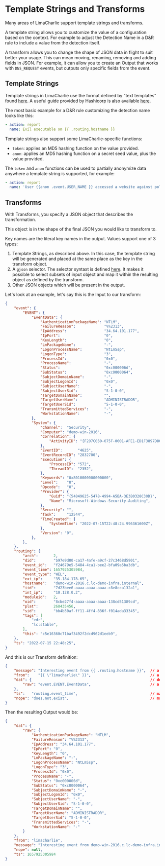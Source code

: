 # Template Strings and Transforms

Many areas of LimaCharlie support template strings and transforms.

A template string allows you to customize the value of a configuration based on the context. For example to adjust the Detection Name in a D&R rule to include a value from the detection itself.

A transform allows you to change the shape of JSON data in flight to suit better your usage. This can mean moving, renaming, removing and adding fields in JSON. For example, it can allow you to create an Output that works with `DNS_REQUEST` events, but outputs only specific fields from the event.

## Template Strings

Template strings in LimaCharlie use the format defined by "text templates" found [here](https://pkg.go.dev/text/template). A useful guide provided by Hashicorp is also available [here](https://learn.hashicorp.com/tutorials/nomad/go-template-syntax).

The most basic example for a D&R rule customizing the detection name looks like this:
```yaml
- action: report
  name: Evil executable on {{ .routing.hostname }}
```

Template strings also support some LimaCharlie-specific functions:
* `token`: applies an MD5 hashing function on the value provided.
* `anon`: applies an MD5 hashing function on a secret seed value, plus the value provided.

The `token` and `anon` functions can be used to partially anonymize data anywhere a template string is supported, for example:
```yaml
- action: report
  name: 'User {{anon .event.USER_NAME }} accessed a website against policy.'
```

## Transforms

With Transforms, you specify a JSON object that describes the transformation.

This object is in the shape of the final JSON you would like to transform to.

Key names are the literal key names in the output. Values support one of 3 types:

1. Template Strings, as described above. In this case, the template string will be generated and placed at the same place as the key in the transform object.
1. A `gjson` selector. The selector syntaxt is defined [here](https://github.com/tidwall/gjson/blob/master/SYNTAX.md). It makes it possible to select subsets of input object and map it within the resulting object as defined by the transform.
1. Other JSON objects which will be present in the output.

Let's look at an example, let's say this is the Input to our transform:

```json
{
    "event": {
        "EVENT": {
            "EventData": {
                "AuthenticationPackageName": "NTLM",
                "FailureReason":             "%%2313",
                "IpAddress":                 "34.64.101.177",
                "IpPort":                    "0",
                "KeyLength":                 "0",
                "LmPackageName":             "-",
                "LogonProcessName":          "NtLmSsp",
                "LogonType":                 "3",
                "ProcessId":                 "0x0",
                "ProcessName":               "-",
                "Status":                    "0xc000006d",
                "SubStatus":                 "0xc0000064",
                "SubjectDomainName":         "-",
                "SubjectLogonId":            "0x0",
                "SubjectUserName":           "-",
                "SubjectUserSid":            "S-1-0-0",
                "TargetDomainName":          "",
                "TargetUserName":            "ADMINISTRADOR",
                "TargetUserSid":             "S-1-0-0",
                "TransmittedServices":       "-",
                "WorkstationName":           "-",
            },
            "System": {
                "Channel":  "Security",
                "Computer": "demo-win-2016",
                "Correlation": {
                    "ActivityID": "{F207C050-075F-0001-AFE1-ED1F3897D801}",
                },
                "EventID":       "4625",
                "EventRecordID": "2832700",
                "Execution": {
                    "ProcessID": "572",
                    "ThreadID":  "2352",
                },
                "Keywords": "0x8010000000000000",
                "Level":    "0",
                "Opcode":   "0",
                "Provider": {
                    "Guid": "{54849625-5478-4994-A5BA-3E3B0328C30D}",
                    "Name": "Microsoft-Windows-Security-Auditing",
                },
                "Security": "",
                "Task":     "12544",
                "TimeCreated": {
                    "SystemTime": "2022-07-15T22:48:24.996361600Z",
                },
                "Version": "0",
            },
        },
    },
    "routing": {
        "arch":       2,
        "did":        "b97e9d00-ca17-4afe-a9cf-27c3468d5901",
        "event_id":   "f24679e5-5484-4ca1-bee2-bfa09a5ba3db",
        "event_time": 1657925305984,
        "event_type": "WEL",
        "ext_ip":     "35.184.178.65",
        "hostname":   "demo-win-2016.c.lc-demo-infra.internal",
        "iid":        "7d23bee6-aaaa-aaaa-aaaa-c8e8cca132a1",
        "int_ip":     "10.128.0.2",
        "moduleid":   2,
        "oid":        "8cbe27f4-aaaa-aaaa-aaaa-138cd51389cd",
        "plat":       268435456,
        "sid":        "bb4b30af-ff11-4ff4-836f-f014ada33345",
        "tags": [
            "edr",
            "lc:stable",
        ],
        "this": "c5e16360c71baf3492f2dcd962d1eeb9",
    },
    "ts": "2022-07-15 22:48:25",
}
```

And this is our Transform definition:

```json
{
    "message": "Interesting event from {{ .routing.hostname }}",  // a format string
    "from":    "{{ \"limacharlie\" }}",                           // a format string with only a literal value
    "dat": {                                                      // define a sub-object in the output
        "raw": "event.EVENT.EventData",                           // a "raw" key where we map a specific object from the input
    },
    "ts":   "routing.event_time",                                 // map a specific simple value
    "nope": "does.not.exist",                                     // map a value that is not present
}
```

Then the resulting Output would be:

```json
{
    "dat": {
        "raw": {
            "AuthenticationPackageName": "NTLM",
            "FailureReason": "%%2313",
            "IpAddress": "34.64.101.177",
            "IpPort": "0",
            "KeyLength": "0",
            "LmPackageName": "-",
            "LogonProcessName": "NtLmSsp",
            "LogonType": "3",
            "ProcessId": "0x0",
            "ProcessName": "-",
            "Status": "0xc000006d",
            "SubStatus": "0xc0000064",
            "SubjectDomainName": "-",
            "SubjectLogonId": "0x0",
            "SubjectUserName": "-",
            "SubjectUserSid": "S-1-0-0",
            "TargetDomainName": "",
            "TargetUserName": "ADMINISTRADOR",
            "TargetUserSid": "S-1-0-0",
            "TransmittedServices": "-",
            "WorkstationName": "-"
        }
    },
    "from": "limacharlie",
    "message": "Interesting event from demo-win-2016.c.lc-demo-infra.internal",
    "nope": null,
    "ts": 1657925305984
}
```

